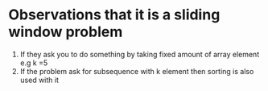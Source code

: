 # Observations that it is a sliding window problem
1. If they ask you to do something by taking fixed amount of array element e.g k =5
2. If the problem ask for subsequence with k element then sorting is also used with it
